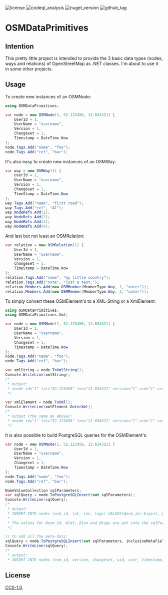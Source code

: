 ![license](https://img.shields.io/github/license/ringostarr80/OSMDataPrimitives.NET)
![codeql_analysis](https://img.shields.io/github/actions/workflow/status/ringostarr80/OSMDataPrimitives.NET/codeql-analysis.yml)
![nuget_version](https://img.shields.io/nuget/v/OSMDataPrimitives)
![github_tag](https://img.shields.io/github/v/tag/ringostarr80/OSMDataPrimitives.NET?sort=semver)

# OSMDataPrimitives

## Intention
This pretty little project is intended to provide the 3 basic data types (nodes, ways and relations) of OpenStreetMap as .NET classes.
I'm about to use it in some other projects.

## Usage
To create new instances of an OSMNode:

```C#
using OSMDataPrimitives;

var node = new OSMNode(1, 52.123456, 12.654321) {
	UserId = 1,
	UserName = "username",
	Version = 1,
	Changeset = 1,
	Timestamp = DateTime.Now
};
node.Tags.Add("name", "foo");
node.Tags.Add("ref", "bar");
```

It's also easy to create new instances of an OSMWay:

```C#
var way = new OSMWay(1) {
	UserId = 1,
	UserName = "username",
	Version = 1,
	Changeset = 1,
	TimeStamp = DateTime.Now
};
way.Tags.Add("name", "first road");
way.Tags.Add("ref", "A1");
way.NodeRefs.Add(1);
way.NodeRefs.Add(2);
way.NodeRefs.Add(3);
way.NodeRefs.Add(4);
```

And last but not least an OSMRelation:

```C#
var relation = new OSMRelation(1) {
	UserId = 1,
	UserName = "username",
	Version = 1,
	Changeset = 1,
	TimeStamp = DateTime.Now
};
relation.Tags.Add("name", "my little country");
relation.Tags.Add("note", "just a test.");
relation.Members.Add(new OSMMember(MemberType.Way, 1, "outer"));
relation.Members.Add(new OSMMember(MemberType.Way, 2, "outer"));
```

To simply convert these OSMElement's to a XML-String or a XmlElement:

```C#
using OSMDataPrimitives;
using OSMDataPrimitives.Xml;

var node = new OSMNode(1, 52.123456, 12.654321) {
	UserId = 1,
	UserName = "username",
	Version = 1,
	Changeset = 1,
	Timestamp = DateTime.Now
};
node.Tags.Add("name", "foo");
node.Tags.Add("ref", "bar");

var xmlString = node.ToXmlString();
Console.WriteLine(xmlString);
/*
 * output:
 * <node id="1" lat="52.123456" lon="12.654321" version="1" uid="1" user="username" changeset="1" timestamp="2017-01-31T12:34:17Z"><tag k="name" v="foo" /><tag k="ref" v="bar" /></node>
 */

var xmlElement = node.ToXml();
Console.WriteLine(xmlElement.OuterXml);
/*
 * output (the same as above):
 * <node id="1" lat="52.123456" lon="12.654321" version="1" uid="1" user="username" changeset="1" timestamp="2017-01-31T12:36:09Z"><tag k="name" v="foo" /><tag k="ref" v="bar" /></node>
 */
```

It is also possible to build PostgreSQL queries for the OSMElement's:

```C#
var node = new OSMNode(1, 52.123456, 12.654321) {
	UserId = 1,
	UserName = "username",
	Version = 1,
	Changeset = 1,
	Timestamp = DateTime.Now
};
node.Tags.Add("name", "foo");
node.Tags.Add("ref", "bar");

NameValueCollection sqlParameters;
var sqlQuery = node.ToPostgreSQLInsert(out sqlParameters);
Console.WriteLine(sqlQuery);
/*
 * output:
 * INSERT INTO nodes (osm_id, lat, lon, tags) VALUES(@osm_id::bigint, @lat::double precision, @lon::double precision, @tags::hstore)
 *
 * The values for @osm_id, @lat, @lon and @tags are put into the sqlParameters-variable.
 */

// to add all the meta-data:
sqlQuery = node.ToPostgreSQLInsert(out sqlParameters, inclusiveMetaFields: true);
Console.WriteLine(sqlQuery);
/*
 * output:
 * INSERT INTO nodes (osm_id, version, changeset, uid, user, timestamp, lat, lon, tags) VALUES(@osm_id::bigint, @version::bigint, @changeset::bigint, @uid::bigint, @user, TIMESTAMP @timestamp, @lat::double precision, @lon::double precision, @tags::hstore)
```

## License
[CC0-1.0](./LICENSE).

